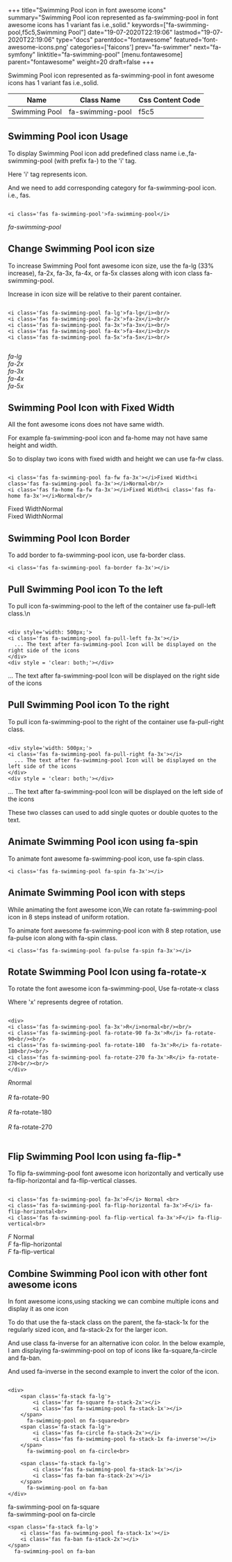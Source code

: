 +++
title="Swimming Pool icon in font awesome icons"
summary="Swimming Pool icon represented as fa-swimming-pool in font awesome icons has 1 variant fas i.e.,solid."
keywords=["fa-swimming-pool,f5c5,Swimming Pool"]
date="19-07-2020T22:19:06"
lastmod="19-07-2020T22:19:06"
type="docs"
parentdoc="fontawesome"
featured='font-awesome-icons.png'
categories=['faicons']
prev="fa-swimmer"
next="fa-symfony"
linktitle="fa-swimming-pool"
[menu.fontawesome]
parent="fontawesome"
weight=20
draft=false
+++


Swimming Pool icon represented as fa-swimming-pool in font awesome icons has 1 variant fas i.e.,solid.

<div class='table-responsive'><table class='table'><thead><tr><th>Name</th><th>Class Name</th><th>Css Content Code</th></tr></thead><tbody><tr><td>Swimming Pool</td><td>fa-swimming-pool</td><td>f5c5</td></tr></tbody></table></div>



## Swimming Pool icon Usage

To display Swimming Pool icon add predefined class name i.e.,fa-swimming-pool (with prefix fa-) to the 'i' tag.

Here 'i' tag represents icon.

And we need to add corresponding category for fa-swimming-pool icon. i.e., fas.


```

<i class='fas fa-swimming-pool'>fa-swimming-pool</i>
```

<i class='fas fa-swimming-pool'>fa-swimming-pool</i>




## Change Swimming Pool icon size
To increase Swimming Pool font awesome icon size, use the fa-lg (33% increase), fa-2x, fa-3x, fa-4x, or fa-5x classes along with icon class fa-swimming-pool.

Increase in icon size will be relative to their parent container. 

```

<i class='fas fa-swimming-pool fa-lg'>fa-lg</i><br/>
<i class='fas fa-swimming-pool fa-2x'>fa-2x</i><br/>
<i class='fas fa-swimming-pool fa-3x'>fa-3x</i><br/>
<i class='fas fa-swimming-pool fa-4x'>fa-4x</i><br/>
<i class='fas fa-swimming-pool fa-5x'>fa-5x</i><br/>
            
```

<i class='fas fa-swimming-pool fa-lg'>fa-lg</i><br/>
<i class='fas fa-swimming-pool fa-2x'>fa-2x</i><br/>
<i class='fas fa-swimming-pool fa-3x'>fa-3x</i><br/>
<i class='fas fa-swimming-pool fa-4x'>fa-4x</i><br/>
<i class='fas fa-swimming-pool fa-5x'>fa-5x</i><br/>
            



## Swimming Pool Icon with Fixed Width 

All the font awesome icons does not have same width.

For example fa-swimming-pool icon and fa-home may not have same height and width.

So to display two icons with fixed width and height we can use fa-fw class.


```

<i class='fas fa-swimming-pool fa-fw fa-3x'></i>Fixed Width<i class='fas fa-swimming-pool fa-3x'></i>Normal<br/>
<i class='fas fa-home fa-fw fa-3x'></i>Fixed Width<i class='fas fa-home fa-3x'></i>Normal<br/>
```

<i class='fas fa-swimming-pool fa-fw fa-3x'></i>Fixed Width<i class='fas fa-swimming-pool fa-3x'></i>Normal<br/>
<i class='fas fa-home fa-fw fa-3x'></i>Fixed Width<i class='fas fa-home fa-3x'></i>Normal<br/>



## Swimming Pool Icon Border 

To add border to fa-swimming-pool icon, use fa-border class.


```
<i class='fas fa-swimming-pool fa-border fa-3x'></i>

```
<i class='fas fa-swimming-pool fa-border fa-3x'></i>





## Pull Swimming Pool icon To the left

To pull icon fa-swimming-pool to the left of the container use fa-pull-left class.\n

```

<div style='width: 500px;'>
<i class='fas fa-swimming-pool fa-pull-left fa-3x'></i>
  ... The text after fa-swimming-pool Icon will be displayed on the right side of the icons
</div>
<div style = 'clear: both;'></div>
```

<div style='width: 500px;'>
<i class='fas fa-swimming-pool fa-pull-left fa-3x'></i>
  ... The text after fa-swimming-pool Icon will be displayed on the right side of the icons
</div>
<div style = 'clear: both;'></div>




## Pull Swimming Pool icon To the right
To pull icon fa-swimming-pool to the right of the container use fa-pull-right class.

```

<div style='width: 500px;'>
<i class='fas fa-swimming-pool fa-pull-right fa-3x'></i>
  ... The text after fa-swimming-pool Icon will be displayed on the left side of the icons
</div>
<div style = 'clear: both;'></div>
```

<div style='width: 500px;'>
<i class='fas fa-swimming-pool fa-pull-right fa-3x'></i>
  ... The text after fa-swimming-pool Icon will be displayed on the left side of the icons
</div>
<div style = 'clear: both;'></div>

These two classes can used to add single quotes or double quotes to the text.


## Animate Swimming Pool icon using fa-spin
To animate font awesome fa-swimming-pool icon, use fa-spin class.

```
<i class='fas fa-swimming-pool fa-spin fa-3x'></i>
```
<i class='fas fa-swimming-pool fa-spin fa-3x'></i>




## Animate Swimming Pool icon with steps
While animating the font awesome icon,We can rotate fa-swimming-pool icon in 8 steps instead of uniform rotation.

To animate font awesome fa-swimming-pool icon with 8 step rotation, use fa-pulse icon along with fa-spin class.


```
<i class='fas fa-swimming-pool fa-pulse fa-spin fa-3x'></i>

```
<i class='fas fa-swimming-pool fa-pulse fa-spin fa-3x'></i>





## Rotate Swimming Pool Icon using fa-rotate-x
To rotate the font awesome icon fa-swimming-pool, Use fa-rotate-x class

Where 'x' represents degree of rotation.


```

<div>
<i class='fas fa-swimming-pool fa-3x'>R</i>normal<br/><br/>
<i class='fas fa-swimming-pool fa-rotate-90 fa-3x'>R</i> fa-rotate-90<br/><br/> 
<i class='fas fa-swimming-pool fa-rotate-180  fa-3x'>R</i> fa-rotate-180<br/><br/> 
<i class='fas fa-swimming-pool fa-rotate-270 fa-3x'>R</i> fa-rotate-270<br/><br/>
</div>
```

<div>
<i class='fas fa-swimming-pool fa-3x'>R</i>normal<br/><br/>
<i class='fas fa-swimming-pool fa-rotate-90 fa-3x'>R</i> fa-rotate-90<br/><br/> 
<i class='fas fa-swimming-pool fa-rotate-180  fa-3x'>R</i> fa-rotate-180<br/><br/> 
<i class='fas fa-swimming-pool fa-rotate-270 fa-3x'>R</i> fa-rotate-270<br/><br/>
</div>




## Flip Swimming Pool Icon using fa-flip-*
To flip fa-swimming-pool font awesome icon horizontally and vertically use fa-flip-horizontal and fa-flip-vertical classes. 

```

<i class='fas fa-swimming-pool fa-3x'>F</i> Normal <br>
<i class='fas fa-swimming-pool fa-flip-horizontal fa-3x'>F</i> fa-flip-horizontal<br>
<i class='fas fa-swimming-pool fa-flip-vertical fa-3x'>F</i> fa-flip-vertical<br>
```

<i class='fas fa-swimming-pool fa-3x'>F</i> Normal <br>
<i class='fas fa-swimming-pool fa-flip-horizontal fa-3x'>F</i> fa-flip-horizontal<br>
<i class='fas fa-swimming-pool fa-flip-vertical fa-3x'>F</i> fa-flip-vertical<br>




## Combine Swimming Pool icon with other font awesome icons
In font awesome icons,using stacking we can combine multiple icons and display it as one icon 

To do that use the fa-stack class on the parent, the fa-stack-1x for the regularly sized icon, and fa-stack-2x for the larger icon.

And use class fa-inverse for an alternative icon color. 
In the below example, I am displaying fa-swimming-pool on top of icons like fa-square,fa-circle and fa-ban.

And used fa-inverse in the second example to invert the color of the icon.

```

<div>
    <span class='fa-stack fa-lg'>
        <i class='far fa-square fa-stack-2x'></i>
        <i class='fas fa-swimming-pool fa-stack-1x'></i>
    </span>
      fa-swimming-pool on fa-square<br>
    <span class='fa-stack fa-lg'>
        <i class='fas fa-circle fa-stack-2x'></i>
        <i class='fas fa-swimming-pool fa-stack-1x fa-inverse'></i>
    </span>
      fa-swimming-pool on fa-circle<br>

    <span class='fa-stack fa-lg'>
        <i class='fas fa-swimming-pool fa-stack-1x'></i>
        <i class='fas fa-ban fa-stack-2x'></i>
    </span>
      fa-swimming-pool on fa-ban
</div>
```

<div>
    <span class='fa-stack fa-lg'>
        <i class='far fa-square fa-stack-2x'></i>
        <i class='fas fa-swimming-pool fa-stack-1x'></i>
    </span>
      fa-swimming-pool on fa-square<br>
    <span class='fa-stack fa-lg'>
        <i class='fas fa-circle fa-stack-2x'></i>
        <i class='fas fa-swimming-pool fa-stack-1x fa-inverse'></i>
    </span>
      fa-swimming-pool on fa-circle<br>

    <span class='fa-stack fa-lg'>
        <i class='fas fa-swimming-pool fa-stack-1x'></i>
        <i class='fas fa-ban fa-stack-2x'></i>
    </span>
      fa-swimming-pool on fa-ban
</div>






